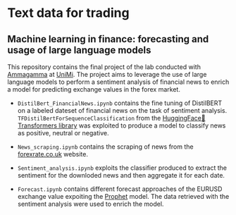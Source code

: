 # Text data for trading
## Machine learning in finance: forecasting and usage of large language models

This repository contains the final project of the lab conducted with [Ammagamma](https://ammagamma.com/) at [UniMi](https://www.unimi.it/it/corsi/laurea-magistrale/data-science-economics-dse). 
The project aims to leverage the use of large language models to perform a sentiment analysis of financial news to enrich a model for predicting exchange values in the forex market.


* `DistilBert_FinancialNews.ipynb` contains the fine tuning of DistilBERT on a labeled dateset of financial news on the task of sentiment analysis. `TFDistilBertForSequenceClassification` from the [HuggingFace🤗Transformers library](https://huggingface.co/docs/transformers/v4.30.0/en/model_doc/distilbert#transformers.TFDistilBertForSequenceClassification) was exploited to produce a model to classify news as positive, neutral or negative.

* `News_scraping.ipynb` contains the scraping of news from the [forexrate.co.uk](http://www.forexrate.co.uk/) website.

* `Sentiment_analysis.ipynb` exploits the classifier produced to extract the sentiment for the downloded news and then aggregate it for each date.
  
* `Forecast.ipynb` contains different forecast approaches of the EURUSD exchange value expoiting the [Prophet](https://facebook.github.io/prophet/) model. The data retrieved with the sentiment analysis were used to enrich the model.

